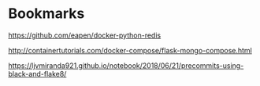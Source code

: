 # Bookmarks

https://github.com/eapen/docker-python-redis

http://containertutorials.com/docker-compose/flask-mongo-compose.html

https://ljvmiranda921.github.io/notebook/2018/06/21/precommits-using-black-and-flake8/


